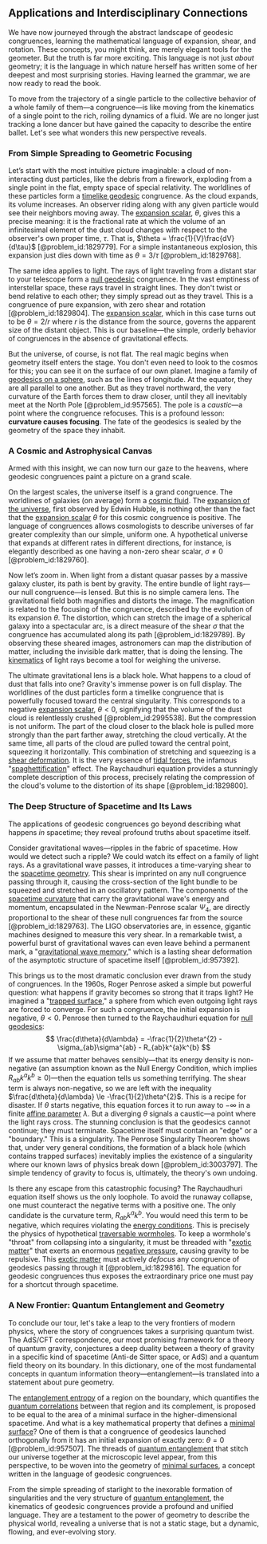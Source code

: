 ## Applications and Interdisciplinary Connections

We have now journeyed through the abstract landscape of geodesic congruences, learning the mathematical language of expansion, shear, and rotation. These concepts, you might think, are merely elegant tools for the geometer. But the truth is far more exciting. This language is not just *about* geometry; it is the language in which nature herself has written some of her deepest and most surprising stories. Having learned the grammar, we are now ready to read the book.

To move from the trajectory of a single particle to the collective behavior of a whole family of them—a congruence—is like moving from the kinematics of a single point to the rich, roiling dynamics of a fluid. We are no longer just tracking a lone dancer but have gained the capacity to describe the entire ballet. Let's see what wonders this new perspective reveals.

### From Simple Spreading to Geometric Focusing

Let’s start with the most intuitive picture imaginable: a cloud of non-interacting dust particles, like the debris from a firework, exploding from a single point in the flat, empty space of special relativity. The worldlines of these particles form a [timelike geodesic](@article_id:201090) congruence. As the cloud expands, its volume increases. An observer riding along with any given particle would see their neighbors moving away. The [expansion scalar](@article_id:265578), $\theta$, gives this a precise meaning: it is the fractional rate at which the volume of an infinitesimal element of the dust cloud changes with respect to the observer's own proper time, $\tau$. That is, $\theta = \frac{1}{V}\frac{dV}{d\tau}$ [@problem_id:1829779]. For a simple instantaneous explosion, this expansion just dies down with time as $\theta = 3/\tau$ [@problem_id:1829768].

The same idea applies to light. The rays of light traveling from a distant star to your telescope form a [null geodesic](@article_id:261136) congruence. In the vast emptiness of interstellar space, these rays travel in straight lines. They don't twist or bend relative to each other; they simply spread out as they travel. This is a congruence of pure expansion, with zero shear and rotation [@problem_id:1829804]. The [expansion scalar](@article_id:265578), which in this case turns out to be $\theta = 2/r$ where $r$ is the distance from the source, governs the apparent size of the distant object. This is our baseline—the simple, orderly behavior of congruences in the absence of gravitational effects.

But the universe, of course, is not flat. The real magic begins when geometry itself enters the stage. You don't even need to look to the cosmos for this; you can see it on the surface of our own planet. Imagine a family of [geodesics on a sphere](@article_id:275149), such as the lines of longitude. At the equator, they are all parallel to one another. But as they travel northward, the very curvature of the Earth forces them to draw closer, until they all inevitably meet at the North Pole [@problem_id:957565]. The pole is a *caustic*—a point where the congruence refocuses. This is a profound lesson: **curvature causes focusing**. The fate of the geodesics is sealed by the geometry of the space they inhabit.

### A Cosmic and Astrophysical Canvas

Armed with this insight, we can now turn our gaze to the heavens, where geodesic congruences paint a picture on a grand scale.

On the largest scales, the universe itself is a grand congruence. The worldlines of galaxies (on average) form a [cosmic fluid](@article_id:160951). The [expansion of the universe](@article_id:159987), first observed by Edwin Hubble, is nothing other than the fact that the [expansion scalar](@article_id:265578) $\theta$ for this cosmic congruence is positive. The language of congruences allows cosmologists to describe universes of far greater complexity than our simple, uniform one. A hypothetical universe that expands at different rates in different directions, for instance, is elegantly described as one having a non-zero shear scalar, $\sigma \neq 0$ [@problem_id:1829760].

Now let’s zoom in. When light from a distant quasar passes by a massive galaxy cluster, its path is bent by gravity. The entire bundle of light rays—our null congruence—is lensed. But this is no simple camera lens. The gravitational field both magnifies and distorts the image. The magnification is related to the focusing of the congruence, described by the evolution of its expansion $\theta$. The distortion, which can stretch the image of a spherical galaxy into a spectacular arc, is a direct measure of the shear $\sigma$ that the congruence has accumulated along its path [@problem_id:1829789]. By observing these sheared images, astronomers can map the distribution of matter, including the invisible dark matter, that is doing the lensing. The [kinematics](@article_id:172824) of light rays become a tool for weighing the universe.

The ultimate gravitational lens is a black hole. What happens to a cloud of dust that falls into one? Gravity's immense power is on full display. The worldlines of the dust particles form a timelike congruence that is powerfully focused toward the central singularity. This corresponds to a negative [expansion scalar](@article_id:265578), $\theta < 0$, signifying that the volume of the dust cloud is relentlessly crushed [@problem_id:2995538]. But the compression is not uniform. The part of the cloud closer to the black hole is pulled more strongly than the part farther away, stretching the cloud vertically. At the same time, all parts of the cloud are pulled toward the central point, squeezing it horizontally. This combination of stretching and squeezing is a [shear deformation](@article_id:170426). It is the very essence of [tidal forces](@article_id:158694), the infamous "[spaghettification](@article_id:159311)" effect. The Raychaudhuri equation provides a stunningly complete description of this process, precisely relating the compression of the cloud's volume to the distortion of its shape [@problem_id:1829800].

### The Deep Structure of Spacetime and Its Laws

The applications of geodesic congruences go beyond describing what happens *in* spacetime; they reveal profound truths about spacetime itself.

Consider gravitational waves—ripples in the fabric of spacetime. How would we detect such a ripple? We could watch its effect on a family of light rays. As a gravitational wave passes, it introduces a time-varying shear to the [spacetime geometry](@article_id:139003). This shear is imprinted on any null congruence passing through it, causing the cross-section of the light bundle to be squeezed and stretched in an oscillatory pattern. The components of the [spacetime curvature](@article_id:160597) that carry the gravitational wave's energy and momentum, encapsulated in the Newman-Penrose scalar $\Psi_4$, are directly proportional to the shear of these null congruences far from the source [@problem_id:1829763]. The LIGO observatories are, in essence, gigantic machines designed to measure this very shear. In a remarkable twist, a powerful burst of gravitational waves can even leave behind a permanent mark, a "[gravitational wave memory](@article_id:157136)," which is a lasting shear deformation of the asymptotic structure of spacetime itself [@problem_id:957392].

This brings us to the most dramatic conclusion ever drawn from the study of congruences. In the 1960s, Roger Penrose asked a simple but powerful question: what happens if gravity becomes so strong that it traps light? He imagined a "[trapped surface](@article_id:157658)," a sphere from which even outgoing light rays are forced to converge. For such a congruence, the initial expansion is negative, $\theta < 0$. Penrose then turned to the Raychaudhuri equation for [null geodesics](@article_id:158309):
$$
\frac{d\theta}{d\lambda} = -\frac{1}{2}\theta^{2} - \sigma_{ab}\sigma^{ab} - R_{ab}k^{a}k^{b}
$$
If we assume that matter behaves sensibly—that its energy density is non-negative (an assumption known as the Null Energy Condition, which implies $R_{ab}k^{a}k^{b} \ge 0$)—then the equation tells us something terrifying. The shear term is always non-negative, so we are left with the inequality $\frac{d\theta}{d\lambda} \le -\frac{1}{2}\theta^{2}$. This is a recipe for disaster. If $\theta$ starts negative, this equation forces it to run away to $-\infty$ in a finite [affine parameter](@article_id:260131) $\lambda$. But a diverging $\theta$ signals a caustic—a point where the light rays cross. The stunning conclusion is that the geodesics cannot continue; they must terminate. Spacetime itself must contain an "edge" or a "boundary." This is a singularity. The Penrose Singularity Theorem shows that, under very general conditions, the formation of a black hole (which contains trapped surfaces) inevitably implies the existence of a singularity where our known laws of physics break down [@problem_id:3003797]. The simple tendency of gravity to focus is, ultimately, the theory's own undoing.

Is there any escape from this catastrophic focusing? The Raychaudhuri equation itself shows us the only loophole. To avoid the runaway collapse, one must counteract the negative terms with a positive one. The only candidate is the curvature term, $R_{ab}k^{a}k^{b}$. You would need this term to be negative, which requires violating the [energy conditions](@article_id:158013). This is precisely the physics of hypothetical [traversable wormholes](@article_id:192182). To keep a wormhole's "throat" from collapsing into a singularity, it must be threaded with "[exotic matter](@article_id:199166)" that exerts an enormous [negative pressure](@article_id:160704), causing gravity to be repulsive. This [exotic matter](@article_id:199166) must actively *defocus* any congruence of geodesics passing through it [@problem_id:1829816]. The equation for geodesic congruences thus exposes the extraordinary price one must pay for a shortcut through spacetime.

### A New Frontier: Quantum Entanglement and Geometry

To conclude our tour, let's take a leap to the very frontiers of modern physics, where the story of congruences takes a surprising quantum twist. The AdS/CFT correspondence, our most promising framework for a theory of quantum gravity, conjectures a deep duality between a theory of gravity in a specific kind of spacetime (Anti-de Sitter space, or AdS) and a quantum field theory on its boundary. In this dictionary, one of the most fundamental concepts in quantum information theory—entanglement—is translated into a statement about pure geometry.

The [entanglement entropy](@article_id:140324) of a region on the boundary, which quantifies the [quantum correlations](@article_id:135833) between that region and its complement, is proposed to be equal to the area of a minimal surface in the higher-dimensional spacetime. And what is a key mathematical property that defines a [minimal surface](@article_id:266823)? One of them is that a congruence of geodesics launched orthogonally from it has an initial expansion of exactly zero: $\theta = 0$ [@problem_id:957507]. The threads of [quantum entanglement](@article_id:136082) that stitch our universe together at the microscopic level appear, from this perspective, to be woven into the geometry of [minimal surfaces](@article_id:157238), a concept written in the language of geodesic congruences.

From the simple spreading of starlight to the inexorable formation of singularities and the very structure of [quantum entanglement](@article_id:136082), the kinematics of geodesic congruences provide a profound and unified language. They are a testament to the power of geometry to describe the physical world, revealing a universe that is not a static stage, but a dynamic, flowing, and ever-evolving story.